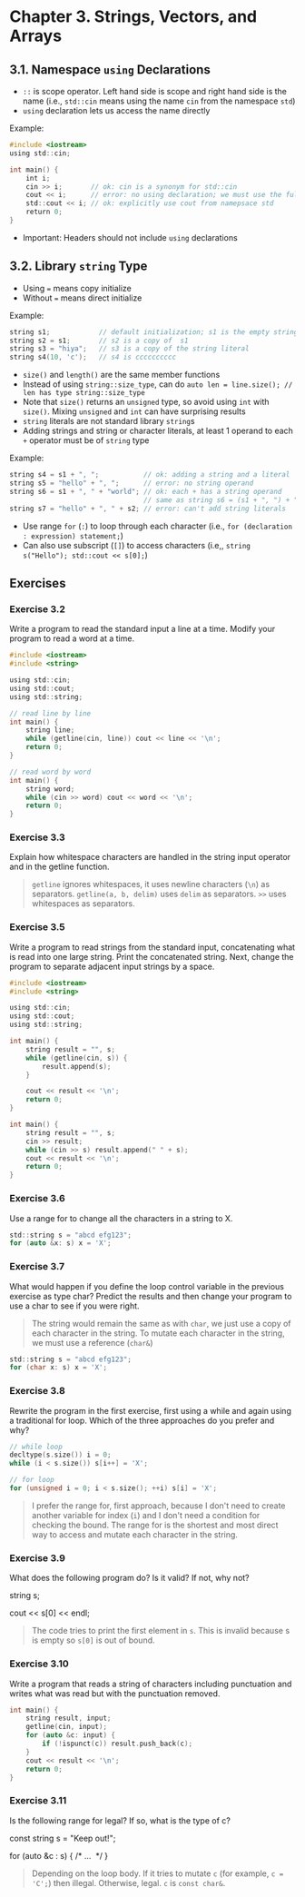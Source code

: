 # Chapter 3. Strings, Vectors, and Arrays

## 3.1. Namespace `using` Declarations

- `::` is scope operator. Left hand side is scope and right hand side is the name (i.e., `std::cin` means using the name `cin` from the namespace `std`)
- `using` declaration lets us access the name directly

Example:

```c
#include <iostream>
using std::cin;

int main() {
    int i;
    cin >> i;       // ok: cin is a synonym for std::cin
    cout << i;      // error: no using declaration; we must use the full name
    std::cout << i; // ok: explicitly use cout from namepsace std
    return 0;
}
```

- Important: Headers should not include `using` declarations

## 3.2. Library `string` Type

- Using `=` means copy initialize
- Without `=` means direct initialize

Example:

```c
string s1;            // default initialization; s1 is the empty string
string s2 = s1;       // s2 is a copy of  s1
string s3 = "hiya";   // s3 is a copy of the string literal
string s4(10, 'c');   // s4 is cccccccccc
```

- `size()` and `length()` are the same member functions
- Instead of using `string::size_type`, can do `auto len = line.size(); // len has type string::size_type`
- Note that `size()` returns an `unsigned` type, so avoid using `int` with `size()`. Mixing `unsigned` and `int` can have surprising results 
- `string` literals are not standard library `string`s
- Adding strings and string or character literals, at least 1 operand to each `+` operator must be of `string` type

Example:

```c
string s4 = s1 + ", ";           // ok: adding a string and a literal
string s5 = "hello" + ", ";      // error: no string operand
string s6 = s1 + ", " + "world"; // ok: each + has a string operand
                                 // same as string s6 = (s1 + ", ") + "world";
string s7 = "hello" + ", " + s2; // error: can't add string literals
```

- Use range `for` (`:`) to loop through each character (i.e., `for (declaration : expression) statement;`)
- Can also use subscript (`[]`) to access characters (i.e,, `string s("Hello"); std::cout << s[0];`)

## Exercises

### Exercise 3.2

Write a program to read the standard input a line at a time. Modify your program to read a word at a time.

```c
#include <iostream>
#include <string>

using std::cin;
using std::cout;
using std::string;

// read line by line
int main() {
	string line;
	while (getline(cin, line)) cout << line << '\n'; 
	return 0;
}
```

```c
// read word by word
int main() {
	string word;
	while (cin >> word) cout << word << '\n'; 
	return 0;
}
```

### Exercise 3.3

Explain how whitespace characters are handled in the string input operator and in the getline function.

> `getline` ignores whitespaces, it uses newline characters (`\n`) as separators. `getline(a, b, delim)` uses `delim` as separators. `>>` uses whitespaces as separators.

### Exercise 3.5

Write a program to read strings from the standard input, concatenating what is read into one large string. Print the concatenated string. Next, change the program to separate adjacent input strings by a space.

```c
#include <iostream>
#include <string>

using std::cin;
using std::cout;
using std::string;

int main() {
	string result = "", s;
	while (getline(cin, s)) {
		result.append(s);
	}

	cout << result << '\n';
	return 0;
}
```

```c
int main() {
	string result = "", s;
	cin >> result;
	while (cin >> s) result.append(" " + s);
	cout << result << '\n';
	return 0;
}
```

### Exercise 3.6

Use a range for to change all the characters in a string to X.

```c
std::string s = "abcd efg123";
for (auto &x: s) x = 'X';
```

### Exercise 3.7

What would happen if you define the loop control variable in the previous exercise as type char? Predict the results and then change your program to use a char to see if you were right.

> The string would remain the same as with `char`, we just use a copy of each character in the string. To mutate each character in the string, we must use a reference (`char&`)

```c
std::string s = "abcd efg123";
for (char x: s) x = 'X';
```

### Exercise 3.8

Rewrite the program in the first exercise, first using a while and again using a traditional for loop. Which of the three approaches do you prefer and why?

```c
// while loop
decltype(s.size()) i = 0;
while (i < s.size()) s[i++] = 'X';
```

```c
// for loop
for (unsigned i = 0; i < s.size(); ++i) s[i] = 'X';
```

> I prefer the range for, first approach, because I don't need to create another variable for index (`i`) and I don't need a condition for checking the bound. The range for is the shortest and most direct way to access and mutate each character in the string.

### Exercise 3.9

What does the following program do? Is it valid? If not, why not?

string s;

cout << s[0] << endl;

> The code tries to print the first element in `s`. This is invalid because s is empty so `s[0]` is out of bound.

### Exercise 3.10

Write a program that reads a string of characters including punctuation and writes what was read but with the punctuation removed.

```c
int main() {
	string result, input;
	getline(cin, input);
	for (auto &c: input) {
		if (!ispunct(c)) result.push_back(c);
	}
	cout << result << '\n';
	return 0;
}
```

### Exercise 3.11

Is the following range for legal? If so, what is the type of c?

const string s = "Keep out!";

for (auto \&c : s) { /* ...  \*/ }

> Depending on the loop body. If it tries to mutate `c` (for example, `c = 'C';`) then illegal. Otherwise, legal. `c` is `const char&`.

